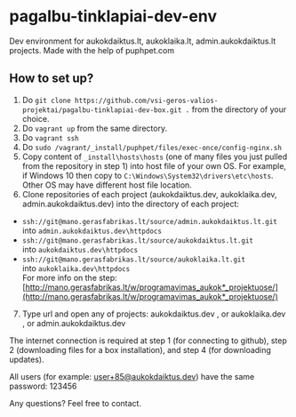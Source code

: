 # pagalbu-tinklapiai-dev-env
Dev environment for aukokdaiktus.lt, aukoklaika.lt, admin.aukokdaiktus.lt projects. Made with the help of puphpet.com

## How to set up?

1. Do `git clone https://github.com/vsi-geros-valios-projektai/pagalbu-tinklapiai-dev-box.git .` from the directory of your choice.  
2. Do `vagrant up` from the same directory.  
3. Do `vagrant ssh`  
4. Do `sudo /vagrant/_install/puphpet/files/exec-once/config-nginx.sh`  
5. Copy content of `_install\hosts\hosts` (one of many files you just pulled from the repository in step 1) into host file of your own OS. For example, if Windows 10 then copy to `C:\Windows\System32\drivers\etc\hosts`. Other OS may have different host file location.  
6. Clone repositories of each project (aukokdaiktus.dev, aukoklaika.dev, admin.aukokdaiktus.dev) into the directory of each project:  
- `ssh://git@mano.gerasfabrikas.lt/source/admin.aukokdaiktus.lt.git`  
into `admin.aukokdaiktus.dev\httpdocs`  
- `ssh://git@mano.gerasfabrikas.lt/source/aukokdaiktus.lt.git`  
into `aukokdaiktus.dev\httpdocs`  
- `ssh://git@mano.gerasfabrikas.lt/source/aukoklaika.lt.git`  
into `aukoklaika.dev\httpdocs`  
For more info on the step: [http://mano.gerasfabrikas.lt/w/programavimas_aukok*_projektuose/](http://mano.gerasfabrikas.lt/w/programavimas_aukok*_projektuose/)  
7. Type url and open any of projects: aukokdaiktus.dev , or aukoklaika.dev , or admin.aukokdaiktus.dev  


The internet connection is required at step 1 (for connecting to github), step 2 (downloading files for a box installation), and step 4 (for downloading updates).

All users (for example: user+85@aukokdaiktus.dev) have the same password: 123456

Any questions? Feel free to contact.
